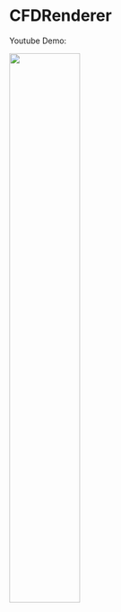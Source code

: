 # CFDRenderer

Youtube Demo:

[<img src="https://img.youtube.com/vi/XBVLrm38_fk/maxresdefault.jpg" width="50%">](https://youtu.be/XBVLrm38_fk)

